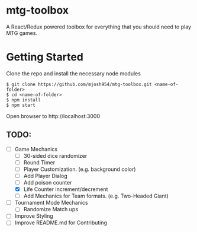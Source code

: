 # mtg-toolbox
A React/Redux powered toolbox for everything that you should need to play MTG games. 

# Getting Started
Clone the repo and install the necessary node modules
```
$ git clone https://github.com/mjosh954/mtg-toolbox.git <name-of-folder>
$ cd <name-of-folder>
$ npm install 
$ npm start
```
Open browser to http://localhost:3000

## TODO:
- [ ] Game Mechanics
  - [ ] 30-sided dice randomizer
  - [ ] Round Timer
  - [ ] Player Customization. (e.g. background color)
  - [ ] Add Player Dialog
  - [ ] Add poison counter
  - [x] Life Counter increment/decrement
  - [ ] Add Mechanics for Team formats. (e.g. Two-Headed Giant)
- [ ] Tournament Mode Mechanics
  - [ ] Randomize Match ups
- [ ] Improve Styling
- [ ] Improve README.md for Contributing
